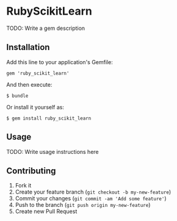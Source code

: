 # RubyScikitLearn

TODO: Write a gem description

## Installation

Add this line to your application's Gemfile:

    gem 'ruby_scikit_learn'

And then execute:

    $ bundle

Or install it yourself as:

    $ gem install ruby_scikit_learn

## Usage

TODO: Write usage instructions here

## Contributing

1. Fork it
2. Create your feature branch (`git checkout -b my-new-feature`)
3. Commit your changes (`git commit -am 'Add some feature'`)
4. Push to the branch (`git push origin my-new-feature`)
5. Create new Pull Request
